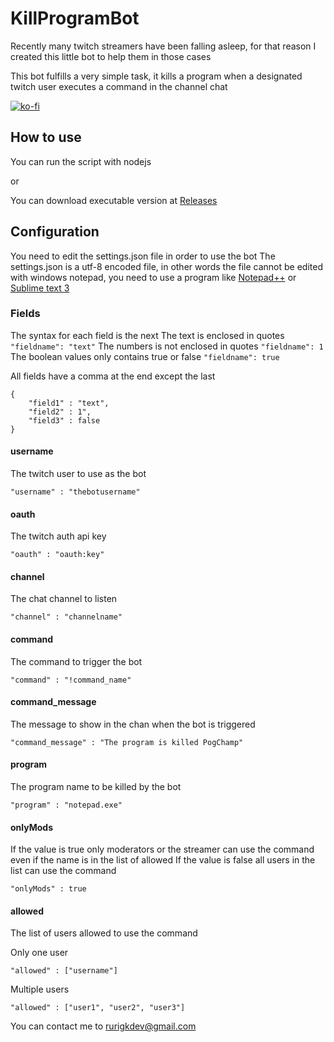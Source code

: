 # KillProgramBot

Recently many twitch streamers have been falling asleep, for that reason I created this little bot to help them in those cases

This bot fulfills a very simple task, it kills a program when a designated twitch user executes a command in the channel chat

[![ko-fi](https://www.ko-fi.com/img/donate_sm.png)](https://ko-fi.com/rurigk)

## How to use

You can run the script with nodejs

or

You can download executable version at [Releases](https://github.com/rurigk/KillProgramBot/releases)

## Configuration

You need to edit the settings.json file in order to use the bot
The settings.json is a utf-8 encoded file, in other words the file cannot be edited with windows notepad, you need to use a program like [Notepad++](https://notepad-plus-plus.org/) or [Sublime text 3](https://www.sublimetext.com/3)

### Fields
The syntax for each field is the next
The text is enclosed in quotes `"fieldname": "text"`
The numbers is not enclosed in quotes `"fieldname": 1`
The boolean values only contains true or false `"fieldname": true`

All fields have a comma at the end except the last
```
{
	"field1" : "text",
	"field2" : 1",
	"field3" : false
}
```

#### username
The twitch user to use as the bot
```
"username" : "thebotusername"
```

#### oauth
The twitch auth api key
```
"oauth" : "oauth:key"
```

#### channel
The chat channel to listen
```
"channel" : "channelname"
```

#### command
The command to trigger the bot
```
"command" : "!command_name"
```

#### command_message
The message to show in the chan when the bot is triggered
```
"command_message" : "The program is killed PogChamp"
```

#### program
The program name to be killed by the bot
```
"program" : "notepad.exe"
```

#### onlyMods
If the value is true only moderators or the streamer can use the command even if the name is in the list of allowed
If the value is false all users in the list can use the command
```
"onlyMods" : true
```

#### allowed
The list of users allowed to use the command

Only one user
```
"allowed" : ["username"]
```
Multiple users
```
"allowed" : ["user1", "user2", "user3"]
```

You can contact me to rurigkdev@gmail.com
